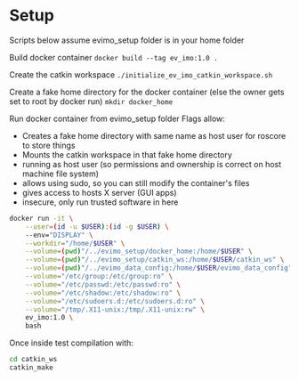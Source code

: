 # Setup
Scripts below assume evimo_setup folder is in your home folder

Build docker container
`docker build --tag ev_imo:1.0 .`

Create the catkin workspace
`./initialize_ev_imo_catkin_workspace.sh`

Create a fake home directory for the docker container (else the owner gets set to root by docker run)
`mkdir docker_home`

Run docker container from evimo_setup folder
Flags allow:
* Creates a fake home directory with same name as host user for roscore to store things
* Mounts the catkin workspace in that fake home directory
* running as host user (so permissions and ownership is correct on host machine file system)
* allows using sudo, so you can still modify the container's files
* gives access to hosts X server (GUI apps)
* insecure, only run trusted software in here

```bash
docker run -it \
    --user=(id -u $USER):(id -g $USER) \
    --env="DISPLAY" \
    --workdir="/home/$USER" \
    --volume=(pwd)"/../evimo_setup/docker_home:/home/$USER" \
    --volume=(pwd)"/../evimo_setup/catkin_ws:/home/$USER/catkin_ws" \
    --volume=(pwd)"/../evimo_data_config:/home/$USER/evimo_data_config" \
    --volume="/etc/group:/etc/group:ro" \
    --volume="/etc/passwd:/etc/passwd:ro" \
    --volume="/etc/shadow:/etc/shadow:ro" \
    --volume="/etc/sudoers.d:/etc/sudoers.d:ro" \
    --volume="/tmp/.X11-unix:/tmp/.X11-unix:rw" \
    ev_imo:1.0 \
    bash
```

Once inside test compilation with:
```bash
cd catkin_ws
catkin_make
```
